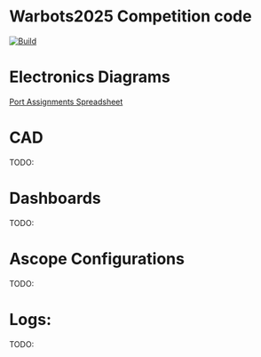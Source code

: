 # Warbots2025 Competition code


[![Build](https://github.com/FRC-Team-620/AdvantageKitSwerve2025/actions/workflows/build.yml/badge.svg)](https://github.com/FRC-Team-620/AdvantageKitSwerve2025/actions/workflows/build.yml/badge.svg)




# Electronics Diagrams

[Port Assignments Spreadsheet](https://docs.google.com/spreadsheets/d/1JnKaW68rw6jji8XbuGrL-Ybvpk9ygWXbmWGPe8dS9cM)


# CAD 
TODO:

# Dashboards
TODO:

# Ascope Configurations
TODO:

# Logs:
TODO: 